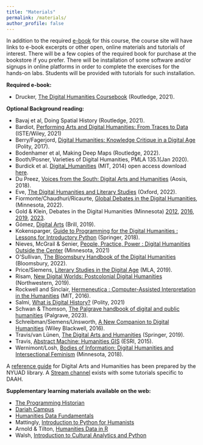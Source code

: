 ```yaml
---
title: "Materials"
permalink: /materials/
author_profile: false
---
```


In addition to the required [e-book](https://bobcat.library.nyu.edu/permalink/f/ho3qdd/nyu_aleph008285939) for this course, the course site will have links to e-book excerpts or other open, online materials and tutorials of interest. There will be a few copies of the required book for purchase at the bookstore if you prefer. There will be installation of some software and/or signups in online platforms in order to complete the exercises for the hands-on labs. Students will be provided with tutorials for such installation. 

**Required e-book:**

- Drucker, [The Digital Humanities Coursebook](https://bobcat.library.nyu.edu/permalink/f/ho3qdd/nyu_aleph008285939) (Routledge, 2021).

**Optional Background reading:**

- Bavaj et al, Doing Spatial History (Routledge, 2021).
- Bardiot, [Performing Arts and Digital Humanities: From Traces to Data](https://bobcat.library.nyu.edu/permalink/f/ho3qdd/nyu_aleph008793981) (ISTE/Wiley, 2021)
- Berry/Fagerjord, [Digital Humanities: Knowledge Critique in a Digital Age](https://bobcat.library.nyu.edu/permalink/f/1bthiq5/nyu_aleph005029952) (Polity, 2017).
- Bodenhamer et al, Making Deep Maps (Routledge, 2022).
- Booth/Posner, Varieties of Digital Humanities, PMLA 135.1(Jan 2020). 
- Burdick et al. [Digital_Humanities](https://bobcat.library.nyu.edu/permalink/f/bbtpbp/nyu_aleph003731637) (MIT, 2014)  open access download [here](https://openresearchlibrary.org/viewer/773deff1-0a60-44dd-aa7b-118c6bf6e9d5/7).
- Du Preez, [Voices from the South: Digital Arts and Humanities](https://bobcat.library.nyu.edu/permalink/f/bbtpbp/nyu_aleph008196635) (Aosis, 2018).
- Eve, [The Digital Humanities and Literary Studies](https://bobcat.library.nyu.edu/permalink/f/bbtpbp/nyu_aleph008736613) (Oxford, 2022). 
- Fiormonte/Chaudhuri/Ricaurte, [Global Debates in the Digital Humanities](https://muse.jhu.edu/book/100081), (Minnesota, 2022). 
- Gold & Klein, Debates in the Digital Humanities (Minnesota) [2012](https://bobcat.library.nyu.edu/permalink/f/bbtpbp/nyu_aleph004291777), [2016](https://bobcat.library.nyu.edu/permalink/f/bbtpbp/nyu_aleph007561494), [2019](https://bobcat.library.nyu.edu/permalink/f/bbtpbp/nyu_aleph008476431), [2023](https://muse-jhu-edu.proxy.library.nyu.edu/book/103333).
- Gómez, [Digital Arts](https://bobcat.library.nyu.edu/permalink/f/1bthiq5/nyu_aleph008057112) (Brill, 2019).
- Kokensparger, [Guide to Programming for the Digital Humanities : Lessons for Introductory Python](https://bobcat.library.nyu.edu/permalink/f/1bthiq5/nyu_aleph006337285) (Springer, 2018).
- Nieves, McGrail & Senier, [People, Practice, Power : Digital Humanities Outside the Center](https://bobcat.library.nyu.edu/permalink/f/ho3qdd/nyu_aleph008655916) (Minnesota, 2021)
- O'Sullivan, [The Bloomsbury Handbook of the Digital Humanities](https://bobcat.library.nyu.edu/permalink/f/1bthiq5/nyu_aleph009276012) (Bloomsbury, 2022). 
- Price/Siemens, [Literary Studies in the Digital Age](https://dlsanthology.mla.hcommons.org/) (MLA, 2019).
- Risam, [New Digital Worlds: Postcolonial Digital Humanities](https://bobcat.library.nyu.edu/permalink/f/1bthiq5/nyu_aleph006574882) (Northwestern, 2019).
- Rockwell and Sinclair, [Hermeneutica : Computer-Assisted Interpretation in the Humanities](https://bobcat.library.nyu.edu/permalink/f/1bthiq5/nyu_aleph004679016) (MIT, 2016).
- Salmi, [What is Digital History?](https://bobcat.library.nyu.edu/permalink/f/1bthiq5/nyu_aleph007836232) (Polity, 2021)
- Schwan & Thomson, [The Palgrave handbook of digital and public humanities](https://bobcat.library.nyu.edu/permalink/f/bbtpbp/nyu_aleph009069848) (Palgrave, 2023).
- Schreibman/Siemens/Unsworth, [A New Companion to Digital Humanities](https://bobcat.library.nyu.edu/permalink/f/1bthiq5/nyu_aleph007340605) (Wiley Blackwell, 2016).
- Travis/van Lünen, [The Digital Arts and Humanities](https://bobcat.library.nyu.edu/permalink/f/1bthiq5/nyu_aleph004849019) (Springer, 2019).
- Travis, [Abstract Machine: Humanities GIS](https://bobcat.library.nyu.edu/permalink/f/1bthiq5/nyu_aleph004308007) (ESRI, 2015).
- Wernimont/Losh, [Bodies of Information: Digital Humanities and Intersectional Feminism](https://bobcat.library.nyu.edu/permalink/f/1bthiq5/nyu_aleph007465972) (Minnesota, 2018). 

A [reference guide](http://guides.nyu.edu/digitalhumanities) for Digital Arts and Humanities has been prepared by the NYUAD library. A [Stream channel](https://stream.nyu.edu/channel/NYUAD%2BDH/188437763) exists with some tutorials specific to DAAH. 

**Supplementary learning materials available on the web:**

- [The Programming Historian](https://programminghistorian.org/) 
- [Dariah Campus](https://campus.dariah.eu/) 
- [Humanities Data Fundamentals](https://hdf.benschmidt.org/R/) 
- Mattingly, [Introduction to Python for Humanists](https://python-textbook.pythonhumanities.com/intro.html)
- Arnold & Tilton, [Humanities Data in R](https://humanitiesdata.org/)
- Walsh, [Introduction to Cultural Analytics and Python](https://melaniewalsh.github.io/Intro-Cultural-Analytics/welcome.html)

